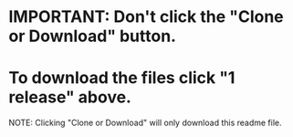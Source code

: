 # IMPORTANT: Don't click the "Clone or Download" button.
# To download the files click "1 release" above. 
NOTE:  Clicking "Clone or Download" will only download this readme file.
